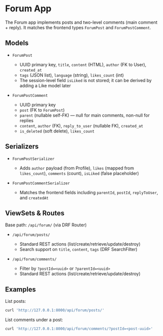 # Forum App

The Forum app implements posts and two-level comments (main comment + reply). It matches the frontend types `ForumPost` and `ForumPostComment`.

## Models

- `ForumPost`
  - UUID primary key, `title`, `content` (HTML), `author` (FK to User), `created_at`
  - `tags` (JSON list), `language` (string), `likes_count` (int)
  - The session-level field `isLiked` is not stored; it can be derived by adding a Like model later

- `ForumPostComment`
  - UUID primary key
  - `post` (FK to `ForumPost`)
  - `parent` (nullable self-FK) — null for main comments, non-null for replies
  - `content`, `author` (FK), `reply_to_user` (nullable FK), `created_at`
  - `is_deleted` (soft delete), `likes_count`

## Serializers

- `ForumPostSerializer`
  - Adds `author` payload (from Profile), `likes` (mapped from `likes_count`), `comments` (count), `isLiked` (false placeholder)

- `ForumPostCommentSerializer`
  - Matches the frontend fields including `parentId`, `postId`, `replyToUser`, and `createdAt`

## ViewSets & Routes

Base path: `/api/forum/` (via DRF Router)

- `/api/forum/posts/`
  - Standard REST actions (list/create/retrieve/update/destroy)
  - Search support on `title`, `content`, `tags` (DRF SearchFilter)

- `/api/forum/comments/`
  - Filter by `?postId=<uuid>` or `?parentId=<uuid>`
  - Standard REST actions (list/create/retrieve/update/destroy)

## Examples

List posts:

```bash
curl 'http://127.0.0.1:8000/api/forum/posts/'
```

List comments under a post:

```bash
curl 'http://127.0.0.1:8000/api/forum/comments/?postId=<post-uuid>'
```

